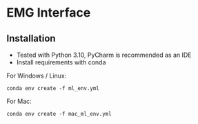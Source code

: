 # EMG Interface

## Installation

* Tested with Python 3.10, PyCharm is recommended as an IDE
* Install requirements with conda

For Windows / Linux:

```
conda env create -f ml_env.yml
```

For Mac:

```
conda env create -f mac_ml_env.yml
```